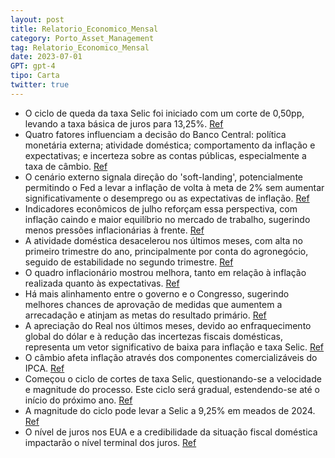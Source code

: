 ```yaml
---
layout: post
title: Relatorio_Economico_Mensal
category: Porto_Asset_Management
tag: Relatorio_Economico_Mensal
date: 2023-07-01
GPT: gpt-4
tipo: Carta
twitter: true
---
```


- O ciclo de queda da taxa Selic foi iniciado com um corte de 0,50pp, levando a taxa básica de juros para 13,25%.
<a href="#" onclick="search_on_pdf('queda da taxa Selic. O processo foi inaugurado pelo COPOM em sua reunião deste iníciode agosto com ')">Ref</a>
- Quatro fatores influenciam a decisão do Banco Central: política monetária externa; atividade doméstica; comportamento da inflação e expectativas; e incerteza sobre as contas públicas, especialmente a taxa de câmbio.
<a href="#" onclick="search_on_pdf('Banco Central: (i) a postura de política monetária externa ante a resiliência da atividade ea persi')">Ref</a>
- O cenário externo signala direção do 'soft-landing', potencialmente permitindo o Fed a levar a inflação de volta à meta de 2% sem aumentar significativamente o desemprego ou as expectativas de inflação.
<a href="#" onclick="search_on_pdf('cenário alternativo), à medida em que o movimento recente de desinflação dos núcleosem geral e do s')">Ref</a>
- Indicadores econômicos de julho reforçam essa perspectiva, com inflação caindo e maior equilíbrio no mercado de trabalho, sugerindo menos pressões inflacionárias à frente.
<a href="#" onclick="search_on_pdf('desprezível do ponto de vista do nível do emprego e da atividade econômica.Alguns indicadores divul')">Ref</a>
- A atividade doméstica desacelerou nos últimos meses, com alta no primeiro trimestre do ano, principalmente por conta do agronegócio, seguido de estabilidade no segundo trimestre.
<a href="#" onclick="search_on_pdf('primeira observação recai sobre a evidente perda de dinamismo da atividade domésticaao longo dos úl')">Ref</a>
- O quadro inflacionário mostrou melhora, tanto em relação à inflação realizada quanto às expectativas.
<a href="#" onclick="search_on_pdf('Outro destaque do passado recente é a melhora do quadro inflacionário, seja em relaçãoà inflação re')">Ref</a>
- Há mais alinhamento entre o governo e o Congresso, sugerindo melhores chances de aprovação de medidas que aumentem a arrecadação e atinjam as metas do resultado primário.
<a href="#" onclick="search_on_pdf('meses trouxeram sinais de um maior alinhamento entre a equipe econômica do governoe o Congresso Nac')">Ref</a>
- A apreciação do Real nos últimos meses, devido ao enfraquecimento global do dólar e à redução das incertezas fiscais domésticas, representa um vetor significativo de baixa para inflação e taxa Selic.
<a href="#" onclick="search_on_pdf('Vale mencionar também que a apreciação do Real nos últimos meses, consequênciatanto do enfraquecime')">Ref</a>
- O câmbio afeta inflação através dos componentes comercializáveis do IPCA.
<a href="#" onclick="search_on_pdf('componentes comercializáveis do IPCA, que são cerca de 32% dos subitens da cesta deconsumo. Na medi')">Ref</a>
- Começou o ciclo de cortes de taxa Selic, questionando-se a velocidade e magnitude do processo. Este ciclo será gradual, estendendo-se até o início do próximo ano.
<a href="#" onclick="search_on_pdf('cenário alternativo), à medida em que o movimento recente de desinflação dos núcleosem geral e do s')">Ref</a>
- A magnitude do ciclo pode levar a Selic a 9,25% em meados de 2024.
<a href="#" onclick="search_on_pdf('cenário alternativo), à medida em que o movimento recente de desinflação dos núcleosem geral e do s')">Ref</a>
- O nível de juros nos EUA e a credibilidade da situação fiscal doméstica impactarão o nível terminal dos juros.
<a href="#" onclick="search_on_pdf('relativos à economia doméstica, principalmente em relação à credibilidade da situaçãofiscal, serão ')">Ref</a>
